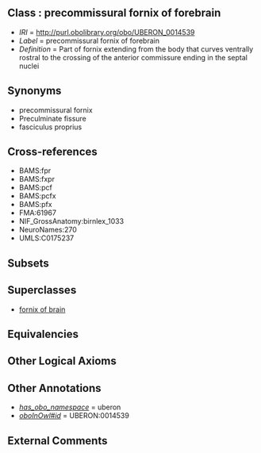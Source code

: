 
## Class : precommissural fornix of forebrain

 * *IRI* = http://purl.obolibrary.org/obo/UBERON_0014539
 * *Label* = precommissural fornix of forebrain
 * *Definition* = Part of fornix extending from the body that curves ventrally rostral to the crossing of the anterior commissure ending in the septal nuclei

## Synonyms

 * precommissural fornix
 * Preculminate fissure
 * fasciculus proprius

## Cross-references

 * BAMS:fpr
 * BAMS:fxpr
 * BAMS:pcf
 * BAMS:pcfx
 * BAMS:pfx
 * FMA:61967
 * NIF_GrossAnatomy:birnlex_1033
 * NeuroNames:270
 * UMLS:C0175237

## Subsets


## Superclasses

 * [fornix of brain](../../UBERON/52/UBERON_0000052.md)

## Equivalencies


## Other Logical Axioms


## Other Annotations

 * *[has_obo_namespace](../../ce/oboInOwl#hasOBONamespace.md)* = uberon
 * *[oboInOwl#id](../../id/oboInOwl#id.md)* = UBERON:0014539

## External Comments

